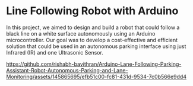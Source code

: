 # Line Following Robot with Arduino

In this project, we aimed to design and build a robot that could follow a black line on a white surface autonomously using an Arduino microcontroller. Our goal was to develop a cost-effective and efficient solution that could be used in an autonomous parking interface using just Infrared (IR) and one Ultrasonic Sensor.

https://github.com/rishabh-bavithran/Arduino-Lane-Following-Parking-Assistant-Robot-Autonomous-Parking-and-Lane-Monitoring/assets/145865695/efb51c00-fc81-431d-9534-7c0b566e9dd4

